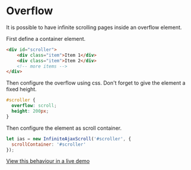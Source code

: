# Overflow

It is possible to have infinite scrolling pages inside an overflow element.

First define a container element.

```html
<div id="scroller">
    <div class="item">Item 1</div>
    <div class="item">Item 2</div>
    <!-- more items -->
</div>
```

Then configure the overflow using css. Don't forget to give the element a fixed height.

```css
#scroller {
  overflow: scroll;
  height: 200px;
}
```

Then configure the element as scroll container.

```javascript
let ias = new InfiniteAjaxScroll('#scroller', {
  scrollContainer: '#scroller'
});
```

[View this behaviour in a live demo](https://infiniteajaxscroll.com/examples/overflow/)
